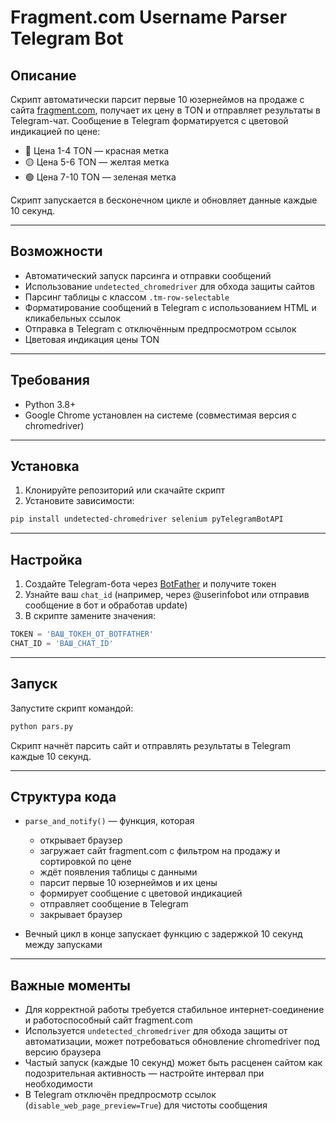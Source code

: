 # Fragment.com Username Parser Telegram Bot

## Описание

Скрипт автоматически парсит первые 10 юзернеймов на продаже с сайта [fragment.com](https://fragment.com), получает их цену в TON и отправляет результаты в Telegram-чат.
Сообщение в Telegram форматируется с цветовой индикацией по цене:

* 🔴 Цена 1-4 TON — красная метка
* 🟡 Цена 5-6 TON — желтая метка
* 🟢 Цена 7-10 TON — зеленая метка

Скрипт запускается в бесконечном цикле и обновляет данные каждые 10 секунд.

---

## Возможности

* Автоматический запуск парсинга и отправки сообщений
* Использование `undetected_chromedriver` для обхода защиты сайтов
* Парсинг таблицы с классом `.tm-row-selectable`
* Форматирование сообщений в Telegram с использованием HTML и кликабельных ссылок
* Отправка в Telegram с отключённым предпросмотром ссылок
* Цветовая индикация цены TON

---

## Требования

* Python 3.8+
* Google Chrome установлен на системе (совместимая версия с chromedriver)

---

## Установка

1. Клонируйте репозиторий или скачайте скрипт
2. Установите зависимости:

```bash
pip install undetected-chromedriver selenium pyTelegramBotAPI
```

---

## Настройка

1. Создайте Telegram-бота через [BotFather](https://t.me/BotFather) и получите токен
2. Узнайте ваш `chat_id` (например, через @userinfobot или отправив сообщение в бот и обработав update)
3. В скрипте замените значения:

```python
TOKEN = 'ВАШ_ТОКЕН_ОТ_BOTFATHER'
CHAT_ID = 'ВАШ_CHAT_ID'
```

---

## Запуск

Запустите скрипт командой:

```bash
python pars.py
```

Скрипт начнёт парсить сайт и отправлять результаты в Telegram каждые 10 секунд.

---

## Структура кода

* `parse_and_notify()` — функция, которая

  * открывает браузер
  * загружает сайт fragment.com с фильтром на продажу и сортировкой по цене
  * ждёт появления таблицы с данными
  * парсит первые 10 юзернеймов и их цены
  * формирует сообщение с цветовой индикацией
  * отправляет сообщение в Telegram
  * закрывает браузер

* Вечный цикл в конце запускает функцию с задержкой 10 секунд между запусками

---

## Важные моменты

* Для корректной работы требуется стабильное интернет-соединение и работоспособный сайт fragment.com
* Используется `undetected_chromedriver` для обхода защиты от автоматизации, может потребоваться обновление chromedriver под версию браузера
* Частый запуск (каждые 10 секунд) может быть расценен сайтом как подозрительная активность — настройте интервал при необходимости
* В Telegram отключён предпросмотр ссылок (`disable_web_page_preview=True`) для чистоты сообщения

